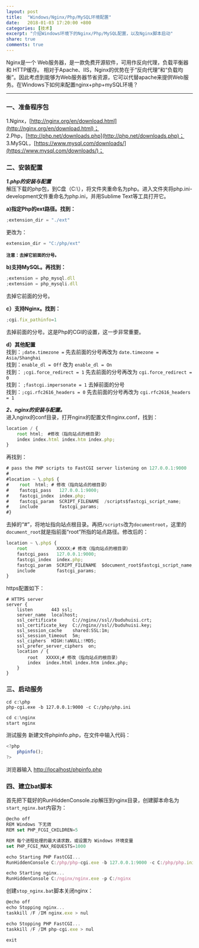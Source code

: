 ```yaml
---
layout: post
title:  "Windows/Nginx/Php/MySQL环境配置"
date:   2018-01-03 17:20:00 +800
categories: [技术]
excerpt: "介绍Windows环境下的Nginx/Php/MySQL配置，以及Nginx脚本启动"
share: true
comments: true
---
```

Nginx是一个 Web服务器，是一款免费开源软件，可用作反向代理，负载平衡器和 HTTP缓存。
相对于Apache、IIS，Nginx的优势在于“反向代理”和“负载均衡”。因此考虑到能够为Web服务器节省资源，它可以代替apache来提供Web服务。在Windows下如何来配置nginx+php+mySQL环境？

<!--more-->
---
### 一、准备程序包
1.Nginx，[http://nginx.org/en/download.html](http://nginx.org/en/download.html)；  
2.Php，[http://php.net/downloads.php](http://php.net/downloads.php)；  
3.MySQL，[https://www.mysql.com/downloads/](https://www.mysql.com/downloads/)；  


### 二、安装配置
***1.php的安装与配置***  
解压下载的php包，到C盘（C:\），将文件夹重命名为php。进入文件夹将php.ini-development文件重命名为php.ini，并用Sublime Text等工具打开它。  

**a)指定Php的ext路径。找到：**
~~~ JavaScript
;extension_dir = "./ext"
~~~
更改为：
~~~ JavaScript
extension_dir = "C:/php/ext"
~~~
**`注意：去掉它前面的分号。`**  

**b)支持MySQL。再找到：**
~~~ JavaScript
;extension = php_mysql.dll 
;extension = php_mysqli.dll
~~~
去掉它前面的分号。  

**c）支持Nginx。找到：**
~~~ JavaScript
;cgi.fix_pathinfo=1
~~~
去掉前面的分号。这是Php的CGI的设置，这一步非常重要。  

**d）其他配置**  
找到：`;date.timezone =` 先去前面的分号再改为 `date.timezone = Asia/Shanghai`  
找到：`enable_dl = Off` 改为 `enable_dl = On`  
找到： `;cgi.force_redirect = 1` 先去前面的分号再改为 `cgi.force_redirect = 0`  
找到： `;fastcgi.impersonate = 1` 去掉前面的分号  
找到：`;cgi.rfc2616_headers = 0` 先去前面的分号再改为 `cgi.rfc2616_headers = 1`  

***2、nginx的安装与配置。***  
进入nginx的conf目录，打开nginx的配置文件nginx.conf，找到：
~~~ JavaScript
location / {
    root html;　#修改（指向站点的根目录）
    index index.html index.htm index.php; 
}
~~~
再找到：
~~~ JavaScript
# pass the PHP scripts to FastCGI server listening on 127.0.0.1:9000
#
#location ~ \.php$ {
#    root  html; # 修改（指向站点的根目录）
#    fastcgi_pass   127.0.0.1:9000;
#    fastcgi_index  index.php;
#    fastcgi_param  SCRIPT_FILENAME  /scripts$fastcgi_script_name;
#    include        fastcgi_params;
#}
~~~
去掉的“#”，将地址指向站点根目录。再把`/scripts`改为`documentroot`，这里的 `document_root`就是指前面“root”所指的站点路径。修改后的：
~~~ JavaScript
location ~ \.php$ {
    root           XXXXX;# 修改（指向站点的根目录）
    fastcgi_pass   127.0.0.1:9000;
    fastcgi_index  index.php;
    fastcgi_param  SCRIPT_FILENAME  $document_root$fastcgi_script_name;
    include        fastcgi_params;
}
~~~
https配置如下：
~~~ dos
# HTTPS server
server {
    listen       443 ssl;
    server_name  localhost;
    ssl_certificate      C://nginx//ssl//buduhuisi.crt;
    ssl_certificate_key  C://nginx//ssl//buduhuisi.key;
    ssl_session_cache    shared:SSL:1m;
    ssl_session_timeout  5m;
    ssl_ciphers  HIGH:!aNULL:!MD5;
    ssl_prefer_server_ciphers  on;
    location / {
        root   XXXXX;# 修改（指向站点的根目录）
        index  index.html index.htm index.php;
    }
}
~~~

### 三、启动服务
~~~ dos
cd c:\php
php-cgi.exe -b 127.0.0.1:9000 -c C:/php/php.ini
~~~
~~~ JavaScript
cd c:\nginx
start nginx
~~~
测试服务
新建文件phpinfo.php，在文件中输入代码：
~~~ JavaScript
<?php
    phpinfo();
?>
~~~
浏览器输入 [http://localhost/phpinfo.php](http://localhost/phpinfo.php)

### 四、建立bat脚本
首先把下载好的RunHiddenConsole.zip解压到nginx目录，创建脚本命名为`start_nginx.bat`内容为：
~~~ JavaScript
@echo off
REM Windows 下无效
REM set PHP_FCGI_CHILDREN=5

REM 每个进程处理的最大请求数，或设置为 Windows 环境变量
set PHP_FCGI_MAX_REQUESTS=1000

echo Starting PHP FastCGI...
RunHiddenConsole C:/php/php-cgi.exe -b 127.0.0.1:9000 -c C:/php/php.ini

echo Starting nginx...
RunHiddenConsole C:/nginx/nginx.exe -p C:/nginx
~~~
创建`stop_nginx.bat`脚本关闭nginx：
~~~ JavaScript
@echo off
echo Stopping nginx...
taskkill /F /IM nginx.exe > nul

echo Stopping PHP FastCGI...
taskkill /F /IM php-cgi.exe > nul

exit
~~~

[jekyll]:      http://jekyllrb.com
[jekyll-gh]:   https://github.com/jekyll/jekyll
[jekyll-help]: https://github.com/jekyll/jekyll-help

